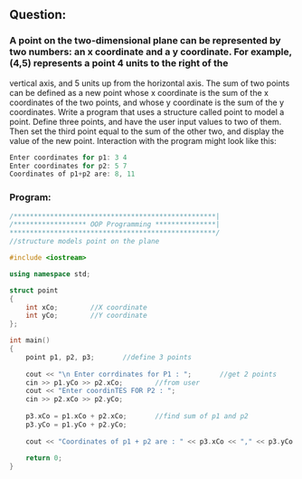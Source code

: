 ## Question:

### A point on the two-dimensional plane can be represented by two numbers: an x coordinate and a y coordinate. For example, (4,5) represents a point 4 units to the right of the
vertical axis, and 5 units up from the horizontal axis. The sum of two points can be
defined as a new point whose x coordinate is the sum of the x coordinates of the two
points, and whose y coordinate is the sum of the y coordinates.
Write a program that uses a structure called point to model a point. Define three points,
and have the user input values to two of them. Then set the third point equal to the sum
of the other two, and display the value of the new point. Interaction with the program
might look like this:

```C++
Enter coordinates for p1: 3 4
Enter coordinates for p2: 5 7
Coordinates of p1+p2 are: 8, 11

```

### Program:

```C++
/**************************************************|
/****************** OOP Programming ***************|
***************************************************/
//structure models point on the plane

#include <iostream>

using namespace std;

struct point
{
	int xCo;		//X coordinate
	int yCo;		//Y coordinate
};

int main()
{
	point p1, p2, p3;		//define 3 points
	
	cout << "\n Enter corrdinates for P1 : ";		//get 2 points
	cin >> p1.yCo >> p2.xCo;		//from user
	cout << "Enter coordinTES FOR P2 : ";
	cin >> p2.xCo >> p2.yCo;
	
	p3.xCo = p1.xCo + p2.xCo;		//find sum of p1 and p2
	p3.yCo = p1.yCo + p2.yCo;
	
	cout << "Coordinates of p1 + p2 are : " << p3.xCo << "," << p3.yCo << endl;		//display the sum
	
	return 0;
}
```
